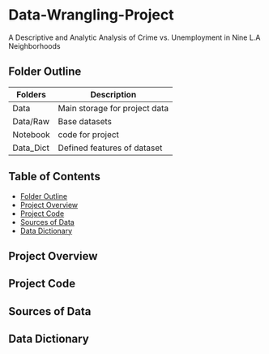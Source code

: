 # Data-Wrangling-Project
A Descriptive and Analytic Analysis of Crime vs. Unemployment in Nine L.A Neighborhoods


## Folder Outline
| Folders | Description |
|----------|----------|
| Data    | Main storage for project data   |
| Data/Raw   | Base datasets   |
| Notebook    | code for project   |
| Data_Dict    | Defined features of dataset  |



## Table of Contents
- [Folder Outline](#folder-outline)
- [Project Overview](#project-overview)
- [Project Code](#project-code)
- [Sources of Data](#sources-of-data)
- [Data Dictionary](#data-dictionary)



## Project Overview



## Project Code



## Sources of Data




## Data Dictionary

